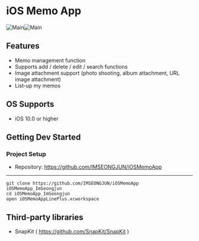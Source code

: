 # iOS Memo App

![Main](https://github.com/IMSEONGJUN/iOSMemoApp/raw/master/images/00.png)![Main](https://raw.githubusercontent.com/IMSEONGJUN/iOSMemoApp/master/images/01.jpg?token=ALO5HCNX3YNH2XMESGCCLVC6KJ3TU)

## Features

- Memo management function
- Supports add / delete / edit / search functions
- Image attachment support (photo shooting, album attachment, URL image attachment)
- List-up my memos

## OS Supports

- iOS 10.0 or higher

## Getting Dev Started

### Project Setup

- Repository: https://github.com/IMSEONGJUN/iOSMemoApp
---
```
git clone https://github.com/IMSEONGJUN/iOSMemoApp iOSMemoApp_ImSeongjun
cd iOSMemoApp_ImSeongjun
open iOSMemoAppLinePlus.xcworkspace
```

## Third-party libraries

- SnapKit ( https://github.com/SnapKit/SnapKit )
